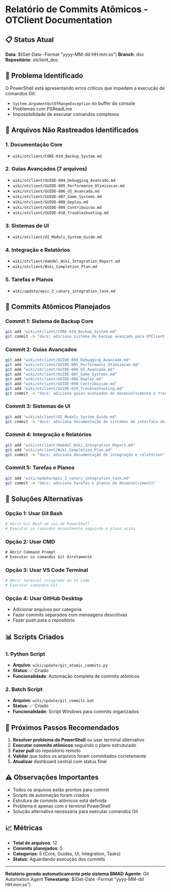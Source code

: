 # Relatório de Commits Atômicos - OTClient Documentation

## 📋 Status Atual
**Data**: $(Get-Date -Format "yyyy-MM-dd HH:mm:ss")
**Branch**: doc
**Repositório**: otclient_doc

## 🚨 Problema Identificado
O PowerShell está apresentando erros críticos que impedem a execução de comandos Git:
- `System.ArgumentOutOfRangeException` no buffer do console
- Problemas com PSReadLine
- Impossibilidade de executar comandos complexos

## 📁 Arquivos Não Rastreados Identificados

### 1. Documentação Core
- `wiki/otclient/CORE-010_Backup_System.md`

### 2. Guias Avançados (7 arquivos)
- `wiki/otclient/GUIDE-004_Debugging_Avancado.md`
- `wiki/otclient/GUIDE-005_Performance_Otimizacao.md`
- `wiki/otclient/GUIDE-006_UI_Avancada.md`
- `wiki/otclient/GUIDE-007_Game_Systems.md`
- `wiki/otclient/GUIDE-008_Deploy.md`
- `wiki/otclient/GUIDE-009_Contribuicao.md`
- `wiki/otclient/GUIDE-010_Troubleshooting.md`

### 3. Sistemas de UI
- `wiki/otclient/UI_Modals_System_Guide.md`

### 4. Integração e Relatórios
- `wiki/otclient/Habdel_Wiki_Integration_Report.md`
- `wiki/otclient/Wiki_Completion_Plan.md`

### 5. Tarefas e Planos
- `wiki/update/epic_2_canary_integration_task.md`

## 🎯 Commits Atômicos Planejados

### Commit 1: Sistema de Backup Core
```bash
git add "wiki/otclient/CORE-010_Backup_System.md"
git commit -m "docs: adiciona sistema de backup avançado para OTClient (CORE-010)"
```

### Commit 2: Guias Avançados
```bash
git add "wiki/otclient/GUIDE-004_Debugging_Avancado.md"
git add "wiki/otclient/GUIDE-005_Performance_Otimizacao.md"
git add "wiki/otclient/GUIDE-006_UI_Avancada.md"
git add "wiki/otclient/GUIDE-007_Game_Systems.md"
git add "wiki/otclient/GUIDE-008_Deploy.md"
git add "wiki/otclient/GUIDE-009_Contribuicao.md"
git add "wiki/otclient/GUIDE-010_Troubleshooting.md"
git commit -m "docs: adiciona guias avançados de desenvolvimento e troubleshooting"
```

### Commit 3: Sistemas de UI
```bash
git add "wiki/otclient/UI_Modals_System_Guide.md"
git commit -m "docs: adiciona documentação de sistemas de interface do usuário"
```

### Commit 4: Integração e Relatórios
```bash
git add "wiki/otclient/Habdel_Wiki_Integration_Report.md"
git add "wiki/otclient/Wiki_Completion_Plan.md"
git commit -m "docs: adiciona documentação de integração e relatórios"
```

### Commit 5: Tarefas e Planos
```bash
git add "wiki/update/epic_2_canary_integration_task.md"
git commit -m "docs: adiciona tarefas e planos de desenvolvimento"
```

## 🔧 Soluções Alternativas

### Opção 1: Usar Git Bash
```bash
# Abrir Git Bash em vez do PowerShell
# Executar os comandos manualmente seguindo o plano acima
```

### Opção 2: Usar CMD
```cmd
# Abrir Command Prompt
# Executar os comandos Git diretamente
```

### Opção 3: Usar VS Code Terminal
```bash
# Abrir terminal integrado do VS Code
# Executar comandos Git
```

### Opção 4: Usar GitHub Desktop
- Adicionar arquivos por categoria
- Fazer commits separados com mensagens descritivas
- Fazer push para o repositório

## 📊 Scripts Criados

### 1. Python Script
- **Arquivo**: `wiki/update/git_atomic_commits.py`
- **Status**: ✅ Criado
- **Funcionalidade**: Automação completa de commits atômicos

### 2. Batch Script
- **Arquivo**: `wiki/update/git_commits.bat`
- **Status**: ✅ Criado
- **Funcionalidade**: Script Windows para commits organizados

## 🎯 Próximos Passos Recomendados

1. **Resolver problema do PowerShell** ou usar terminal alternativo
2. **Executar commits atômicos** seguindo o plano estruturado
3. **Fazer pull** do repositório remoto
4. **Validar** que todos os arquivos foram commitados corretamente
5. **Atualizar** dashboard central com status final

## ⚠️ Observações Importantes

- Todos os arquivos estão prontos para commit
- Scripts de automação foram criados
- Estrutura de commits atômicos está definida
- Problema é apenas com o terminal PowerShell
- Solução alternativa necessária para executar comandos Git

## 📈 Métricas

- **Total de arquivos**: 12
- **Commits planejados**: 5
- **Categorias**: 5 (Core, Guides, UI, Integration, Tasks)
- **Status**: Aguardando execução dos commits

---

**Relatório gerado automaticamente pelo sistema BMAD**
**Agente**: Git Automation Agent
**Timestamp**: $(Get-Date -Format "yyyy-MM-dd HH:mm:ss") 
